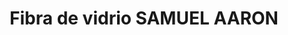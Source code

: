 ---
title: "Fibra de vidrio SAMUEL AARON"
url: /ciudad-satelite/fibra-de-vidrio-samuel-aaron/
shop: Autoteile
---